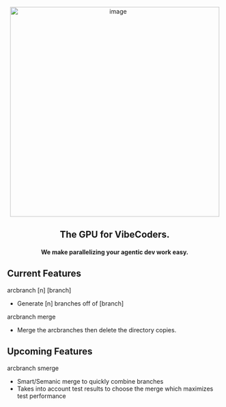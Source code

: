 <p align="center">

<img width="490" alt="image" src="https://github.com/user-attachments/assets/991f1494-b797-486d-ab92-d2929e341c14" />
<h2 align="center">
The GPU for VibeCoders.
</h2>
<h4 align="center">We make parallelizing your agentic dev work easy.
</h4>
</p>

## Current Features 

arcbranch [n] [branch]
 - Generate [n] branches off of [branch]

arcbranch merge
- Merge the arcbranches then delete the directory copies.

## Upcoming Features

arcbranch smerge
- Smart/Semanic merge to quickly combine branches
- Takes into account test results to choose the merge which maximizes test performance
